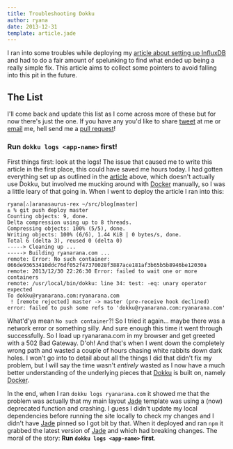 ```yaml
---
title: Troubleshooting Dokku
author: ryana
date: 2013-12-31
template: article.jade
---
```


I ran into some troubles while deploying my [article about setting up InfluxDB][influx-article] and had to do a fair amount of spelunking
to find what ended up being a really simple fix. This article aims to collect some pointers to avoid falling into this pit in the future.

## The List

I'll come back and update this list as I come across more of these but for now there's just the one. If you have any you'd like to share [tweet][twitter] at me or
[email][email] me, hell send me a [pull request][list-github]!

### Run `dokku logs <app-name>` first!

First things first: look at the logs! The issue that caused me to write this article in the first place, this could have saved me hours today.
I had gotten everything set up as outlined in the [article][influx-article] above, which doesn't actually use Dokku, but involved me mucking
around with [Docker][docker] manually, so I was a little leary of that going in. When I went to deploy the article I ran into this:

```
ryana[∴]aranasaurus-rex ~/src/blog[master]
± % git push deploy master
Counting objects: 9, done.
Delta compression using up to 8 threads.
Compressing objects: 100% (5/5), done.
Writing objects: 100% (6/6), 1.44 KiB | 0 bytes/s, done.
Total 6 (delta 3), reused 0 (delta 0)
-----> Cleaning up ...
-----> Building ryanarana.com ...
remote: Error: No such container: 066de93653410ddc76df052f47370028f3887ace181af3b65b5b8946be12030a
remote: 2013/12/30 22:26:30 Error: failed to wait one or more containers
remote: /usr/local/bin/dokku: line 34: test: -eq: unary operator expected
To dokku@ryanarana.com:ryanarana.com
 ! [remote rejected] master -> master (pre-receive hook declined)
error: failed to push some refs to 'dokku@ryanarana.com:ryanarana.com'
```

What'd'ya mean `No such container`?! So I tried it again... maybe there was a network error or something silly. And sure enough this time it went through
successfully. So I load up ryanarana.com in my browser and get greeted with a 502 Bad Gateway. D'oh! And that's when I went down the completely wrong path
and wasted a couple of hours chasing white rabbits down dark holes. I won't go into to detail about all the things I did that didn't fix my problem, but
I will say the time wasn't *entirely* wasted as I now have a much better understanding of the underlying pieces that [Dokku][dokku] is built on, namely
[Docker][docker].

In the end, when I ran `dokku logs ryanarana.com` it showed me that the problem was actually that my main layout [Jade][jade] template was using a (now)
deprecated function and crashing. I guess I didn't update my local dependencies before running the site locally to check my changes and I didn't have
[Jade][jade] pinned so I got bit by that. When it deployed and ran `npm` it grabbed the latest version of [Jade][jade] and which had breaking changes. The
moral of the story: **Run `dokku logs <app-name>` first**.

[influx-article]: ../setting-up-influxdb/
[twitter]: https://twitter.com/status?text=@thatryana+%23dokku+troubleshooting+tip%3A
[email]: mailto:ryan@ryanarana.com?subject=Troubleshooting+Dokku+Tip
[list-github]: https://github.com/thatryana/blog/blob/master/contents/articles/troubleshooting-dokku/index.md
[dokku]: https://github.com/progrium/dokku
[docker]: http://www.docker.io
[jade]: http://jade-lang.com
